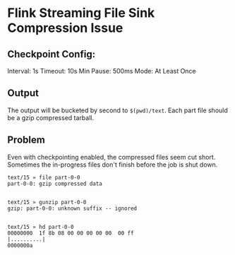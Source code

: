 # Flink Streaming File Sink Compression Issue

## Checkpoint Config:

Interval: 1s
Timeout: 10s
Min Pause: 500ms
Mode: At Least Once

## Output

The output will be bucketed by second to `$(pwd)/text`. Each part file should
be a gzip compressed tarball.

## Problem

Even with checkpointing enabled, the compressed files seem cut short. Sometimes the in-progress
files don't finish before the job is shut down.

```shell
text/15 » file part-0-0
part-0-0: gzip compressed data


text/15 » gunzip part-0-0
gzip: part-0-0: unknown suffix -- ignored


text/15 » hd part-0-0
00000000  1f 8b 08 00 00 00 00 00  00 ff                    |..........|
0000000a
```
